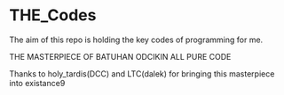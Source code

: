 # THE_Codes

The aim of this repo is holding the key codes of programming for me.

THE MASTERPIECE OF BATUHAN ODCIKIN
ALL PURE CODE

Thanks to holy_tardis(DCC) and LTC(dalek) for bringing this masterpiece into existance9
